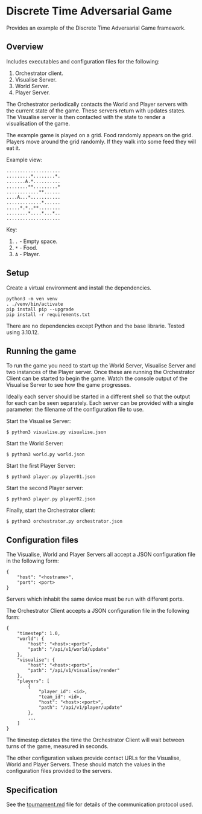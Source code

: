 # Discrete Time Adversarial Game

Provides an example of the Discrete Time Adversarial Game framework.

## Overview

Includes executables and configuration files for the following:
1. Orchestrator client.
2. Visualise Server.
3. World Server.
4. Player Server.

The Orchestrator periodically contacts the World and Player servers with the current state of the game.
These servers return with updates states.
The Visualise server is then contacted with the state to render a visualisation of the game.

The example game is played on a grid.
Food randomly appears on the grid.
Players move around the grid randomly.
If they walk into some feed they will eat it.

Example view:
```
....................
.........*........*.
.......A.*..........
........**.........*
............**......
....A...*...........
.............*......
.....*.*..**........
........*....*...*..
....................
```

Key:
1. `.` - Empty space.
2. `*` - Food.
3. `A` - Player.

## Setup

Create a virtual environment and install the dependencies.

```
python3 -m ven venv
. ./venv/bin/activate
pip install pip --upgrade
pip install -r requirements.txt
```

There are no dependencies except Python and the base librarie. Tested using 3.10.12.

## Running the game

To run the game you need to start up the World Server, Visualise Server and two instances of the Player server.
Once these are running the Orchestrator Client can be started to begin the game.
Watch the console output of the Visualise Server to see how the game progresses.

Ideally each server should be started in a different shell so that the output for each can be seen separately.
Each server can be provided with a single parameter: the filename of the configuration file to use.

Start the Visualise Server:
```
$ python3 visualise.py visualise.json
```

Start the World Server:
```
$ python3 world.py world.json
```

Start the first Player Server:
```
$ python3 player.py player01.json
```

Start the second Player server:
```
$ python3 player.py player02.json
```

Finally, start the Orchestrator client:
```
$ python3 orchestrator.py orchestrator.json
```

## Configuration files

The Visualise, World and Player Servers all accept a JSON configuration file in the following form:
```
{
    "host": "<hostname>",
    "port": <port>
}
```

Servers which inhabit the same device must be run with different ports.

The Orchestrator Client accepts a JSON configuration file in the following form:
```
{
    "timestep": 1.0,
    "world": {
        "host": "<host>:<port>",
        "path": "/api/v1/world/update"
    },
    "visualise": {
        "host": "<host>:<port>",
        "path": "/api/v1/visualise/render"
    },
    "players": [
        {
            "player_id": <id>,
            "team_id": <id>,
            "host": "<host>:<port>",
            "path": "/api/v1/player/update"
        },
        ...
    ]
}
```

The timestep dictates the time the Orchestrator Client will wait between turns of the game, measured in seconds.

The other configuration values provide contact URLs for the Visualise, World and Player Servers.
These should match the values in the configuration files provided to the servers.

## Specification

See the [tournament.md](tournament.md) file for details of the communication protocol used.



